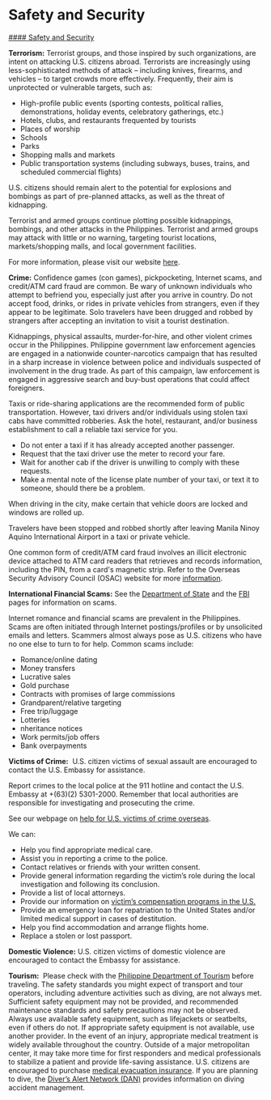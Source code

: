 # Safety and Security

[#### Safety and Security](javascript:void(0); "Safety and Security")

**Terrorism:** Terrorist groups, and those inspired by such organizations, are intent on attacking U.S. citizens abroad. Terrorists are increasingly using less-sophisticated methods of attack – including knives, firearms, and vehicles – to target crowds more effectively. Frequently, their aim is unprotected or vulnerable targets, such as:

* High-profile public events (sporting contests, political rallies, demonstrations, holiday events, celebratory gatherings, etc.)
* Hotels, clubs, and restaurants frequented by tourists
* Places of worship
* Schools
* Parks
* Shopping malls and markets
* Public transportation systems (including subways, buses, trains, and scheduled commercial flights)

U.S. citizens should remain alert to the potential for explosions and bombings as part of pre-planned attacks, as well as the threat of kidnapping.

Terrorist and armed groups continue plotting possible kidnappings, bombings, and other attacks in the Philippines. Terrorist and armed groups may attack with little or no warning, targeting tourist locations, markets/shopping malls, and local government facilities.

For more information, please visit our website [here](https://travel.state.gov/content/travel/en/international-travel/emergencies/terrorism.html).

**Crime:** Confidence games (con games), pickpocketing, Internet scams, and credit/ATM card fraud are common. Be wary of unknown individuals who attempt to befriend you, especially just after you arrive in country. Do not accept food, drinks, or rides in private vehicles from strangers, even if they appear to be legitimate. Solo travelers have been drugged and robbed by strangers after accepting an invitation to visit a tourist destination.

Kidnappings, physical assaults, murder-for-hire, and other violent crimes occur in the Philippines. Philippine government law enforcement agencies are engaged in a nationwide counter-narcotics campaign that has resulted in a sharp increase in violence between police and individuals suspected of involvement in the drug trade. As part of this campaign, law enforcement is engaged in aggressive search and buy-bust operations that could affect foreigners.

Taxis or ride-sharing applications are the recommended form of public transportation. However, taxi drivers and/or individuals using stolen taxi cabs have committed robberies. Ask the hotel, restaurant, and/or business establishment to call a reliable taxi service for you.

* Do not enter a taxi if it has already accepted another passenger.
* Request that the taxi driver use the meter to record your fare.
* Wait for another cab if the driver is unwilling to comply with these requests.
* Make a mental note of the license plate number of your taxi, or text it to someone, should there be a problem.

When driving in the city, make certain that vehicle doors are locked and windows are rolled up.

Travelers have been stopped and robbed shortly after leaving Manila Ninoy Aquino International Airport in a taxi or private vehicle.

One common form of credit/ATM card fraud involves an illicit electronic device attached to ATM card readers that retrieves and records information, including the PIN, from a card's magnetic strip. Refer to the Overseas Security Advisory Council (OSAC) website for more [information](https://www.osac.gov/Pages/ContentReportDetails.aspx?cid=20279).

**International Financial Scams:** See the [Department of State](https://travel.state.gov/content/travel/en/international-travel/emergencies/international-financial-scams.html) and the [FBI](http://www.fbi.gov/scams-safety/fraud) pages for information on scams.

Internet romance and financial scams are prevalent in the Philippines. Scams are often initiated through Internet postings/profiles or by unsolicited emails and letters. Scammers almost always pose as U.S. citizens who have no one else to turn to for help. Common scams include:

* Romance/online dating
* Money transfers
* Lucrative sales
* Gold purchase
* Contracts with promises of large commissions
* Grandparent/relative targeting
* Free trip/luggage
* Lotteries
* nheritance notices
* Work permits/job offers
* Bank overpayments

**Victims of Crime:**  U.S. citizen victims of sexual assault are encouraged to contact the U.S. Embassy for assistance.

Report crimes to the local police at the 911 hotline and contact the U.S. Embassy at +(63)(2) 5301-2000. Remember that local authorities are responsible for investigating and prosecuting the crime.

See our webpage on [help for U.S. victims of crime overseas](https://travel.state.gov/content/travel/en/international-travel/emergencies/crime.html).

We can:

* Help you find appropriate medical care.
* Assist you in reporting a crime to the police.
* Contact relatives or friends with your written consent.
* Provide general information regarding the victim’s role during the local investigation and following its conclusion.
* Provide a list of local attorneys.
* Provide our information on [victim’s compensation programs in the U.S.](http://travel.state.gov/content/passports/english/emergencies/victims.html)
* Provide an emergency loan for repatriation to the United States and/or limited medical support in cases of destitution.
* Help you find accommodation and arrange flights home.
* Replace a stolen or lost passport.

**Domestic Violence:** U.S. citizen victims of domestic violence are encouraged to contact the Embassy for assistance.

**Tourism:**  Please check with the [Philippine Department of Tourism](https://beta.tourism.gov.ph/) before traveling. The safety standards you might expect of transport and tour operators, including adventure activities such as diving, are not always met. Sufficient safety equipment may not be provided, and recommended maintenance standards and safety precautions may not be observed. Always use available safety equipment, such as lifejackets or seatbelts, even if others do not. If appropriate safety equipment is not available, use another provider. In the event of an injury, appropriate medical treatment is widely available throughout the country. Outside of a major metropolitan center, it may take more time for first responders and medical professionals to stabilize a patient and provide life-saving assistance. U.S. citizens are encouraged to purchase [medical evacuation insurance](https://travel.state.gov/content/travel/en/international-travel/before-you-go/your-health-abroad/Insurance_Coverage_Overseas.html). If you are planning to dive, the [Diver’s Alert Network (DAN)](https://dan.org/safety-tips-for-dive-operators/) provides information on diving accident management.